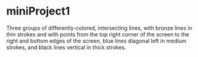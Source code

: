 # miniProject1
Three groups of differently-colored, intersecting lines, with bronze lines in thin strokes and with points from the top right corner of the screen to the right and bottom edges of the screen, blue lines diagonal left in medium strokes, and black lines vertical in thick strokes.